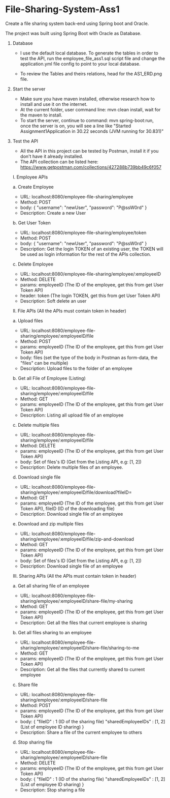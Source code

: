 # File-Sharing-System-Ass1
Create a file sharing system back-end using Spring boot and Oracle.

The project was built using Spring Boot with Oracle as Database.

1. Database
    - I use the default local database. To generate the tables in order to test the API, run the employee_file_ass1.sql script file and change the
    application.yml file config to point to your local database.
    
    - To review the Tables and theirs relations, head for the AS1_ERD.png file.
    
2. Start the server
    - Make sure you have maven installed, otherwise research how to install and use it on the internet.
    - At the current folder, user command line: mvn clean install, wait for the maven to install.
    - To start the server, continue to command: mvn spring-boot:run, once the server is on, you will see a line like "Started Assignment1Application in 30.22 seconds (JVM running for 30.831)"
    
3. Test the API
    - All the API in this project can be tested by Postman, install it if you don't have it already installed.
    - The API collection can be listed here: https://www.getpostman.com/collections/427288b739bb49c6f057
    
    I. Employee APIs
    
    a. Create Employee
     - URL: localhost:8080/employee-file-sharing/employee 
     - Method: POST
     - body: {
             	"username": "newUser",
             	"password": "P@ssW0rd"
             }
     - Description: Create a new User
     
    b. Get User Token
     - URL: localhost:8080/employee-file-sharing/employee/token 
     - Method: POST
     - body: {
             	"username": "newUser",
             	"password": "P@ssW0rd"
             }
     - Description: Get the login TOKEN of an existing user, the TOKEN will be used as login information for the rest of the APIs collection.
     
    c. Delete Employee
     - URL: localhost:8080/employee-file-sharing/employee/:employeeID 
     - Method: DELETE
     - params: employeeID (The ID of the employee, get this from get User Token API)
     - header: token (The login TOKEN, get this from get User Token API)
     - Description: Soft delete an user           
    
    II. File APIs (All the APIs must contain token in header)
    
    a. Upload files
     - URL: localhost:8080/employee-file-sharing/employee/:employeeID/file 
     - Method: POST
     - params: employeeID (The ID of the employee, get this from get User Token API)
     - body: files (set the type of the body in Postman as form-data, the "files" can be multiple)
     - Description: Upload files to the folder of an employee
     
     b. Get all File of Employee (Listing)
      - URL: localhost:8080/employee-file-sharing/employee/:employeeID/file 
      - Method: GET
      - params: employeeID (The ID of the employee, get this from get User Token API)
      - Description: Listing all upload file of an employee
      
      c. Delete multiple files
      - URL: localhost:8080/employee-file-sharing/employee/:employeeID/file 
      - Method: DELETE
      - params: employeeID (The ID of the employee, get this from get User Token API)
      - body: Set of files's ID (Get from the Listing API, e.g: [1, 2])
      - Description: Delete multiple files of an employee.
      
      d. Download single file
      - URL: localhost:8080/employee-file-sharing/employee/:employeeID/file/download?fileID= 
      - Method: GET
      - params: employeeID (The ID of the employee, get this from get User Token API), fileID (ID of the downloading file)
      - Description: Download single file of an employee
      
      e. Download and zip multiple files
    - URL: localhost:8080/employee-file-sharing/employee/:employeeID/file/zip-and-download 
    - Method: GET
    - params: employeeID (The ID of the employee, get this from get User Token API)
    - body: Set of files's ID (Get from the Listing API, e.g: [1, 2])
    - Description: Download single file of an employee
    
    III. Sharing APIs (All the APIs must contain token in header)
    
    a. Get all sharing file of an employee
     - URL: localhost:8080/employee-file-sharing/employee/:employeeID/share-file/my-sharing 
     - Method: GET
     - params: employeeID (The ID of the employee, get this from get User Token API)
     - Description: Get all the files that current employee is sharing
     
     b. Get all files sharing to an employee
      - URL: localhost:8080/employee-file-sharing/employee/:employeeID/share-file/sharing-to-me 
      - Method: GET
      - params: employeeID (The ID of the employee, get this from get User Token API)
      - Description: Get all the files that currently shared to current employee
      
     c. Share file
      - URL: localhost:8080/employee-file-sharing/employee/:employeeID/share-file 
      - Method: POST
      - params: employeeID (The ID of the employee, get this from get User Token API)
      - body: {
                  "fileID" : 1 (ID of the sharing file)
                  "sharedEmployeeIDs" : [1, 2] (List of employee ID sharing)
              }
      - Description: Share a file of the current employee to others
      
      d. Stop sharing file
      - URL: localhost:8080/employee-file-sharing/employee/:employeeID/share-file 
      - Method: DELETE
      - params: employeeID (The ID of the employee, get this from get User Token API)
      - body: {
                    "fileID" : 1 (ID of the sharing file)
                    "sharedEmployeeIDs" : [1, 2] (List of employee ID sharing)
                }
      - Description: Stop sharing a file
